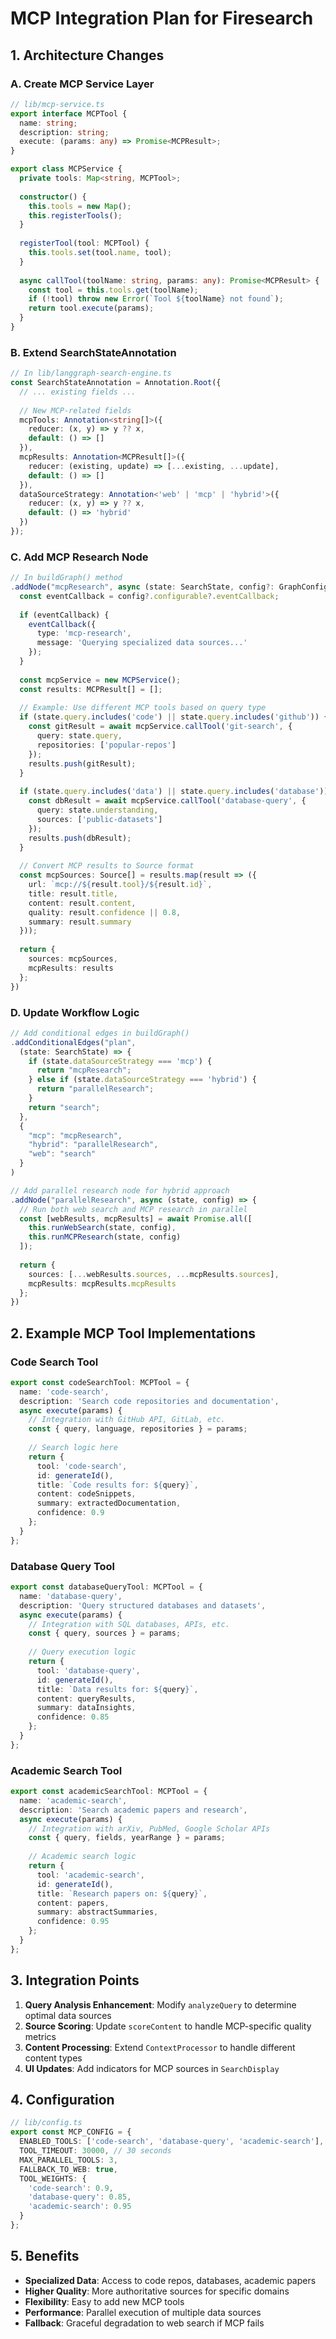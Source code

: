 # MCP Integration Plan for Firesearch

## 1. Architecture Changes

### A. Create MCP Service Layer
```typescript
// lib/mcp-service.ts
export interface MCPTool {
  name: string;
  description: string;
  execute: (params: any) => Promise<MCPResult>;
}

export class MCPService {
  private tools: Map<string, MCPTool>;
  
  constructor() {
    this.tools = new Map();
    this.registerTools();
  }
  
  registerTool(tool: MCPTool) {
    this.tools.set(tool.name, tool);
  }
  
  async callTool(toolName: string, params: any): Promise<MCPResult> {
    const tool = this.tools.get(toolName);
    if (!tool) throw new Error(`Tool ${toolName} not found`);
    return tool.execute(params);
  }
}
```

### B. Extend SearchStateAnnotation
```typescript
// In lib/langgraph-search-engine.ts
const SearchStateAnnotation = Annotation.Root({
  // ... existing fields ...
  
  // New MCP-related fields
  mcpTools: Annotation<string[]>({
    reducer: (x, y) => y ?? x,
    default: () => []
  }),
  mcpResults: Annotation<MCPResult[]>({
    reducer: (existing, update) => [...existing, ...update],
    default: () => []
  }),
  dataSourceStrategy: Annotation<'web' | 'mcp' | 'hybrid'>({
    reducer: (x, y) => y ?? x,
    default: () => 'hybrid'
  })
});
```

### C. Add MCP Research Node
```typescript
// In buildGraph() method
.addNode("mcpResearch", async (state: SearchState, config?: GraphConfig) => {
  const eventCallback = config?.configurable?.eventCallback;
  
  if (eventCallback) {
    eventCallback({
      type: 'mcp-research',
      message: 'Querying specialized data sources...'
    });
  }
  
  const mcpService = new MCPService();
  const results: MCPResult[] = [];
  
  // Example: Use different MCP tools based on query type
  if (state.query.includes('code') || state.query.includes('github')) {
    const gitResult = await mcpService.callTool('git-search', {
      query: state.query,
      repositories: ['popular-repos']
    });
    results.push(gitResult);
  }
  
  if (state.query.includes('data') || state.query.includes('database')) {
    const dbResult = await mcpService.callTool('database-query', {
      query: state.understanding,
      sources: ['public-datasets']
    });
    results.push(dbResult);
  }
  
  // Convert MCP results to Source format
  const mcpSources: Source[] = results.map(result => ({
    url: `mcp://${result.tool}/${result.id}`,
    title: result.title,
    content: result.content,
    quality: result.confidence || 0.8,
    summary: result.summary
  }));
  
  return {
    sources: mcpSources,
    mcpResults: results
  };
})
```

### D. Update Workflow Logic
```typescript
// Add conditional edges in buildGraph()
.addConditionalEdges("plan", 
  (state: SearchState) => {
    if (state.dataSourceStrategy === 'mcp') {
      return "mcpResearch";
    } else if (state.dataSourceStrategy === 'hybrid') {
      return "parallelResearch";
    }
    return "search";
  },
  {
    "mcp": "mcpResearch",
    "hybrid": "parallelResearch", 
    "web": "search"
  }
)

// Add parallel research node for hybrid approach
.addNode("parallelResearch", async (state, config) => {
  // Run both web search and MCP research in parallel
  const [webResults, mcpResults] = await Promise.all([
    this.runWebSearch(state, config),
    this.runMCPResearch(state, config)
  ]);
  
  return {
    sources: [...webResults.sources, ...mcpResults.sources],
    mcpResults: mcpResults.mcpResults
  };
})
```

## 2. Example MCP Tool Implementations

### Code Search Tool
```typescript
export const codeSearchTool: MCPTool = {
  name: 'code-search',
  description: 'Search code repositories and documentation',
  async execute(params) {
    // Integration with GitHub API, GitLab, etc.
    const { query, language, repositories } = params;
    
    // Search logic here
    return {
      tool: 'code-search',
      id: generateId(),
      title: `Code results for: ${query}`,
      content: codeSnippets,
      summary: extractedDocumentation,
      confidence: 0.9
    };
  }
};
```

### Database Query Tool
```typescript
export const databaseQueryTool: MCPTool = {
  name: 'database-query',
  description: 'Query structured databases and datasets',
  async execute(params) {
    // Integration with SQL databases, APIs, etc.
    const { query, sources } = params;
    
    // Query execution logic
    return {
      tool: 'database-query',
      id: generateId(),
      title: `Data results for: ${query}`,
      content: queryResults,
      summary: dataInsights,
      confidence: 0.85
    };
  }
};
```

### Academic Search Tool
```typescript
export const academicSearchTool: MCPTool = {
  name: 'academic-search',
  description: 'Search academic papers and research',
  async execute(params) {
    // Integration with arXiv, PubMed, Google Scholar APIs
    const { query, fields, yearRange } = params;
    
    // Academic search logic
    return {
      tool: 'academic-search',
      id: generateId(),
      title: `Research papers on: ${query}`,
      content: papers,
      summary: abstractSummaries,
      confidence: 0.95
    };
  }
};
```

## 3. Integration Points

1. **Query Analysis Enhancement**: Modify `analyzeQuery` to determine optimal data sources
2. **Source Scoring**: Update `scoreContent` to handle MCP-specific quality metrics
3. **Content Processing**: Extend `ContextProcessor` to handle different content types
4. **UI Updates**: Add indicators for MCP sources in `SearchDisplay`

## 4. Configuration

```typescript
// lib/config.ts
export const MCP_CONFIG = {
  ENABLED_TOOLS: ['code-search', 'database-query', 'academic-search'],
  TOOL_TIMEOUT: 30000, // 30 seconds
  MAX_PARALLEL_TOOLS: 3,
  FALLBACK_TO_WEB: true,
  TOOL_WEIGHTS: {
    'code-search': 0.9,
    'database-query': 0.85,
    'academic-search': 0.95
  }
};
```

## 5. Benefits

- **Specialized Data**: Access to code repos, databases, academic papers
- **Higher Quality**: More authoritative sources for specific domains
- **Flexibility**: Easy to add new MCP tools
- **Performance**: Parallel execution of multiple data sources
- **Fallback**: Graceful degradation to web search if MCP fails 